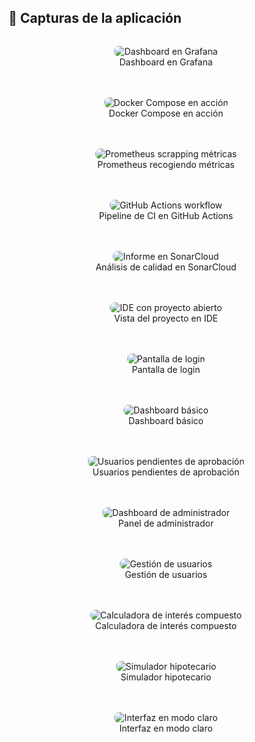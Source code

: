 ## 📸 Capturas de la aplicación

<div style="display: flex; flex-wrap: wrap; justify-content: center; gap: 20px;">

<figure style="flex: 1 1 300px; text-align: center;">
  <img src="docs/images/grafana.png" alt="Dashboard en Grafana" style="max-width: 100%; height: auto; border-radius: 8px;">
  <figcaption>Dashboard en Grafana</figcaption>
</figure>

<figure style="flex: 1 1 300px; text-align: center;">
  <img src="docs/images/compose.png" alt="Docker Compose en acción" style="max-width: 100%; height: auto; border-radius: 8px;">
  <figcaption>Docker Compose en acción</figcaption>
</figure>

<figure style="flex: 1 1 300px; text-align: center;">
  <img src="docs/images/prometheus.png" alt="Prometheus scrapping métricas" style="max-width: 100%; height: auto; border-radius: 8px;">
  <figcaption>Prometheus recogiendo métricas</figcaption>
</figure>

<figure style="flex: 1 1 300px; text-align: center;">
  <img src="docs/images/actions.png" alt="GitHub Actions workflow" style="max-width: 100%; height: auto; border-radius: 8px;">
  <figcaption>Pipeline de CI en GitHub Actions</figcaption>
</figure>

<figure style="flex: 1 1 300px; text-align: center;">
  <img src="docs/images/sonarcloud.png" alt="Informe en SonarCloud" style="max-width: 100%; height: auto; border-radius: 8px;">
  <figcaption>Análisis de calidad en SonarCloud</figcaption>
</figure>

<figure style="flex: 1 1 300px; text-align: center;">
  <img src="docs/images/ide.png" alt="IDE con proyecto abierto" style="max-width: 100%; height: auto; border-radius: 8px;">
  <figcaption>Vista del proyecto en IDE</figcaption>
</figure>

<figure style="flex: 1 1 300px; text-align: center;">
  <img src="docs/images/login.png" alt="Pantalla de login" style="max-width: 100%; height: auto; border-radius: 8px;">
  <figcaption>Pantalla de login</figcaption>
</figure>

<figure style="flex: 1 1 300px; text-align: center;">
  <img src="docs/images/basic_dashboard.png" alt="Dashboard básico" style="max-width: 100%; height: auto; border-radius: 8px;">
  <figcaption>Dashboard básico</figcaption>
</figure>

<figure style="flex: 1 1 300px; text-align: center;">
  <img src="docs/images/pending_approval.png" alt="Usuarios pendientes de aprobación" style="max-width: 100%; height: auto; border-radius: 8px;">
  <figcaption>Usuarios pendientes de aprobación</figcaption>
</figure>

<figure style="flex: 1 1 300px; text-align: center;">
  <img src="docs/images/admin_dashboard.png" alt="Dashboard de administrador" style="max-width: 100%; height: auto; border-radius: 8px;">
  <figcaption>Panel de administrador</figcaption>
</figure>

<figure style="flex: 1 1 300px; text-align: center;">
  <img src="docs/images/user_management.png" alt="Gestión de usuarios" style="max-width: 100%; height: auto; border-radius: 8px;">
  <figcaption>Gestión de usuarios</figcaption>
</figure>

<figure style="flex: 1 1 300px; text-align: center;">
  <img src="docs/images/ci_calc.png" alt="Calculadora de interés compuesto" style="max-width: 100%; height: auto; border-radius: 8px;">
  <figcaption>Calculadora de interés compuesto</figcaption>
</figure>

<figure style="flex: 1 1 300px; text-align: center;">
  <img src="docs/images/ma_calc.png" alt="Simulador hipotecario" style="max-width: 100%; height: auto; border-radius: 8px;">
  <figcaption>Simulador hipotecario</figcaption>
</figure>

<figure style="flex: 1 1 300px; text-align: center;">
  <img src="docs/images/light_style.png" alt="Interfaz en modo claro" style="max-width: 100%; height: auto; border-radius: 8px;">
  <figcaption>Interfaz en modo claro</figcaption>
</figure>

</div>